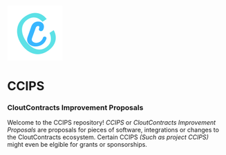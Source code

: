 ![CCSLOGO](https://raw.githubusercontent.com/CloutContracts/cloutcontracts.github.io/main/assets/images/c-128x128.png)

# CCIPS
### CloutContracts Improvement Proposals

Welcome to the CCIPS repository! *CCIPS* or *CloutContracts Improvement Proposals* are proposals for pieces of software, integrations or changes to the CloutContracts ecosystem. Certain CCIPS *(Such as project CCIPS)* might even be elgible for grants or sponsorships.
